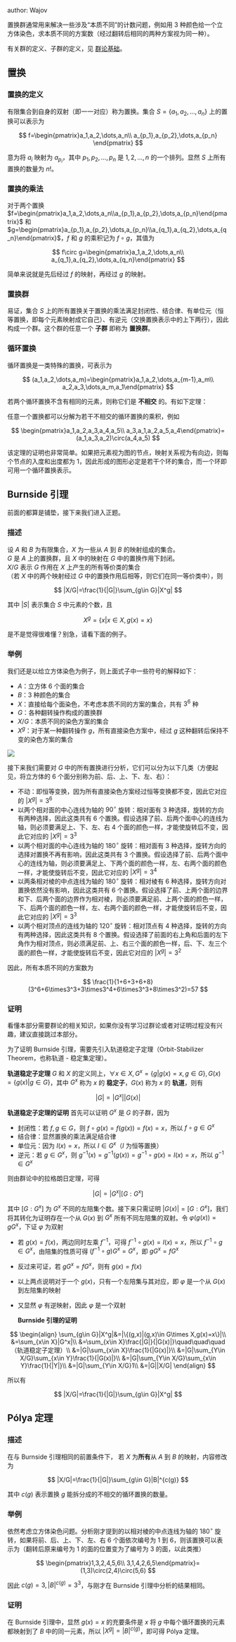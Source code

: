 author: Wajov

置换群通常用来解决一些涉及“本质不同”的计数问题，例如用 3 种颜色给一个立方体染色，求本质不同的方案数（经过翻转后相同的两种方案视为同一种）。

有关群的定义、子群的定义，见 [群论基础](./group-theory.md)。

## 置换

### 置换的定义

有限集合到自身的双射（即一一对应）称为置换。集合 $S=\{a_1,a_2,\dots,a_n\}$ 上的置换可以表示为

$$
f=\begin{pmatrix}a_1,a_2,\dots,a_n\\
a_{p_1},a_{p_2},\dots,a_{p_n}
\end{pmatrix}
$$

意为将 $a_i$ 映射为 $a_{p_i}$，其中 $p_1,p_2,\dots,p_n$ 是 $1,2,\dots,n$ 的一个排列。显然 $S$ 上所有置换的数量为 $n!$。

### 置换的乘法

对于两个置换 $f=\begin{pmatrix}a_1,a_2,\dots,a_n\\a_{p_1},a_{p_2},\dots,a_{p_n}\end{pmatrix}$ 和 $g=\begin{pmatrix}a_{p_1},a_{p_2},\dots,a_{p_n}\\a_{q_1},a_{q_2},\dots,a_{q_n}\end{pmatrix}$，$f$ 和 $g$ 的乘积记为 $f\circ g$，其值为

$$
f\circ g=\begin{pmatrix}a_1,a_2,\dots,a_n\\
a_{q_1},a_{q_2},\dots,a_{q_n}\end{pmatrix}
$$

简单来说就是先后经过 $f$ 的映射，再经过 $g$ 的映射。

### 置换群

易证，集合 $S$ 上的所有置换关于置换的乘法满足封闭性、结合律、有单位元（恒等置换，即每个元素映射成它自己）、有逆元（交换置换表示中的上下两行），因此构成一个群。这个群的任意一个 **子群** 即称为 **置换群**。

### 循环置换

循环置换是一类特殊的置换，可表示为

$$
(a_1,a_2,\dots,a_m)=\begin{pmatrix}a_1,a_2,\dots,a_{m-1},a_m\\
a_2,a_3,\dots,a_m,a_1\end{pmatrix}
$$

若两个循环置换不含有相同的元素，则称它们是 **不相交** 的。有如下定理：

任意一个置换都可以分解为若干不相交的循环置换的乘积，例如

$$
\begin{pmatrix}a_1,a_2,a_3,a_4,a_5\\
a_3,a_1,a_2,a_5,a_4\end{pmatrix}=(a_1,a_3,a_2)\circ(a_4,a_5)
$$

该定理的证明也非常简单。如果把元素视为图的节点，映射关系视为有向边，则每个节点的入度和出度都为 1，因此形成的图形必定是若干个环的集合，而一个环即可用一个循环置换表示。

## Burnside 引理

前面的都算是铺垫，接下来我们进入正题。

### 描述

设 $A$ 和 $B$ 为有限集合，$X$ 为一些从 $A$ 到 $B$ 的映射组成的集合。  
$G$ 是 $A$ 上的置换群，且 $X$ 中的映射在 $G$ 中的置换作用下封闭。   
$X/G$ 表示 $G$ 作用在 $X$ 上产生的所有等价类的集合  
（若 $X$ 中的两个映射经过 $G$ 中的置换作用后相等，则它们在同一等价类中），则

$$
|X/G|=\frac{1}{|G|}\sum_{g\in G}|X^g|
$$

其中 $|S|$ 表示集合 $S$ 中元素的个数，且

$$
X^g=\{x|x\in X,g(x)=x\}
$$

是不是觉得很难懂？别急，请看下面的例子。

### 举例

我们还是以给立方体染色为例子，则上面式子中一些符号的解释如下：

- $A$：立方体 6 个面的集合
- $B$：3 种颜色的集合
- $X$：直接给每个面染色，不考虑本质不同的方案的集合，共有 $3^6$ 种
- $G$：各种翻转操作构成的置换群
- $X/G$：本质不同的染色方案的集合
- $X^g$：对于某一种翻转操作 $g$，所有直接染色方案中，经过 $g$ 这种翻转后保持不变的染色方案的集合

![](./images/cube.png)

接下来我们需要对 $G$ 中的所有置换进行分析，它们可以分为以下几类（方便起见，将立方体的 6 个面分别称为前、后、上、下、左、右）：

- 不动：即恒等变换，因为所有直接染色方案经过恒等变换都不变，因此它对应的 $|X^g|=3^6$
- 以两个相对面的中心连线为轴的 $90^\circ$ 旋转：相对面有 3 种选择，旋转的方向有两种选择，因此这类共有 6 个置换。假设选择了前、后两个面中心的连线为轴，则必须要满足上、下、左、右 4 个面的颜色一样，才能使旋转后不变，因此它对应的 $|X^g|=3^3$
- 以两个相对面的中心连线为轴的 $180^\circ$ 旋转：相对面有 3 种选择，旋转方向的选择对置换不再有影响，因此这类共有 3 个置换。假设选择了前、后两个面中心的连线为轴，则必须要满足上、下两个面的颜色一样，左、右两个面的颜色一样，才能使旋转后不变，因此它对应的 $|X^g|=3^4$
- 以两条相对棱的中点连线为轴的 $180^\circ$ 旋转：相对棱有 6 种选择，旋转方向对置换依然没有影响，因此这类共有 6 个置换。假设选择了前、上两个面的边界和下、后两个面的边界作为相对棱，则必须要满足前、上两个面的颜色一样，下、后两个面的颜色一样，左、右两个面的颜色一样，才能使旋转后不变，因此它对应的 $|X^g|=3^3$
- 以两个相对顶点的连线为轴的 $120^\circ$ 旋转：相对顶点有 4 种选择，旋转的方向有两种选择，因此这类共有 8 个置换。假设选择了前面的右上角和后面的左下角作为相对顶点，则必须满足前、上、右三个面的颜色一样，后、下、左三个面的颜色一样，才能使旋转后不变，因此它对应的 $|X^g|=3^2$

因此，所有本质不同的方案数为

$$
\frac{1}{1+6+3+6+8}(3^6+6\times3^3+3\times3^4+6\times3^3+8\times3^2)=57
$$

### 证明

看懂本部分需要群论的相关知识，如果你没有学习过群论或者对证明过程没有兴趣，建议直接跳过本部分。

为了证明 Burnside 引理，需要先引入轨道稳定子定理（Orbit-Stabilizer Theorem，也称轨道 - 稳定集定理）。

**轨道稳定子定理**  $G$ 和 $X$ 的定义同上，$\forall x\in X,G^x=\{g|g(x)=x,g\in G\},G(x)=\{g(x)|g\in G\}$，其中 $G^x$ 称为 $x$ 的 **稳定子**，$G(x)$ 称为 $x$ 的 **轨道**，则有

$$
|G|=|G^x||G(x)|
$$

**轨道稳定子定理的证明** 首先可以证明 $G^x$ 是 $G$ 的子群，因为

- 封闭性：若 $f,g\in G$，则 $f\circ g(x)=f(g(x))=f(x)=x$，所以 $f\circ g\in G^x$
- 结合律：显然置换的乘法满足结合律
- 单位元：因为 $I(x)=x$，所以 $I\in G^x$（$I$ 为恒等置换）
- 逆元：若 $g\in G^x$，则 $g^{-1}(x)=g^{-1}(g(x))=g^{-1}\circ g(x)=I(x)=x$，所以 $g^{-1}\in G^x$

则由群论中的拉格朗日定理，可得

$$
|G|=|G^x|[G:G^x]
$$

其中 $[G:G^x]$ 为 $G^x$ 不同的左陪集个数。接下来只需证明 $|G(x)|=[G:G^x]$，我们将其转化为证明存在一个从 $G(x)$ 到 $G^x$ 所有不同左陪集的双射。令 $\varphi(g(x))=gG^x$，下证 $\varphi$ 为双射

- 若 $g(x)=f(x)$，两边同时左乘 $f^{-1}$，可得 $f^{-1}\circ g(x)=I(x)=x$，所以 $f^{-1}\circ g\in G^x$，由陪集的性质可得 $(f^{-1}\circ g)G^x=G^x$，即 $gG^x=fG^x$
- 反过来可证，若 $gG^x=fG^x$，则有 $g(x)=f(x)$
- 以上两点说明对于一个 $g(x)$，只有一个左陪集与其对应，即 $\varphi$ 是一个从 $G(x)$ 到左陪集的映射
-   又显然 $\varphi$ 有逆映射，因此 $\varphi$ 是一个双射

    **Burnside 引理的证明**

$$
\begin{align}
\sum_{g\in G}|X^g|&=|\{(g,x)|(g,x)\in G\times X,g(x)=x\}|\\
&=\sum_{x\in X}|G^x|\\
&=\sum_{x\in X}\frac{|G|}{|G(x)|}\quad\quad\quad（轨道稳定子定理）\\
&=|G|\sum_{x\in X}\frac{1}{|G(x)|}\\
&=|G|\sum_{Y\in X/G}\sum_{x\in Y}\frac{1}{|G(x)|}\\
&=|G|\sum_{Y\in X/G}\sum_{x\in Y}\frac{1}{|Y|}\\
&=|G|\sum_{Y\in X/G}1\\
&=|G||X/G|
\end{align}
$$

所以有

$$
|X/G|=\frac{1}{|G|}\sum_{g\in G}|X^g|
$$

## Pólya 定理

### 描述

在与 Burnside 引理相同的前置条件下，
若 $X$ 为**所有**从 $A$ 到 $B$ 的映射，内容修改为

$$
|X/G|=\frac{1}{|G|}\sum_{g\in G}|B|^{c(g)}
$$

其中 $c(g)$ 表示置换 $g$ 能拆分成的不相交的循环置换的数量。

### 举例

依然考虑立方体染色问题。分析刚才提到的以相对棱的中点连线为轴的 $180^\circ$ 旋转，如果将前、后、上、下、左、右 6 个面依次编号为 1 到 6，则该置换可以表示为（翻转后原来编号为 1 的面的位置变为了编号为 3 的面，以此类推）

$$
\begin{pmatrix}1,3,2,4,5,6\\
3,1,4,2,6,5\end{pmatrix}=(1,3)\circ(2,4)\circ(5,6)
$$

因此 $c(g)=3,|B|^{c(g)}=3^3$，与刚才在 Burnside 引理中分析的结果相同。

### 证明

在 Burnside 引理中，显然 $g(x)=x$ 的充要条件是 $x$ 将 $g$ 中每个循环置换的元素都映射到了 $B$ 中的同一元素，所以 $|X^g|=|B|^{c(g)}$，即可得 Pólya 定理。
